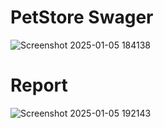 # PetStore Swager

![Screenshot 2025-01-05 184138](https://github.com/user-attachments/assets/86a8f027-6f9d-477f-805b-75df42d0b407)


# Report

![Screenshot 2025-01-05 192143](https://github.com/user-attachments/assets/8ce12013-5896-4ffb-9eed-dc3a898604c8)
